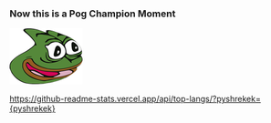 ### Now this is a Pog Champion Moment

![poggers](pepega.png?raw=true "poggers")

https://github-readme-stats.vercel.app/api/top-langs/?pyshrekek={pyshrekek}
